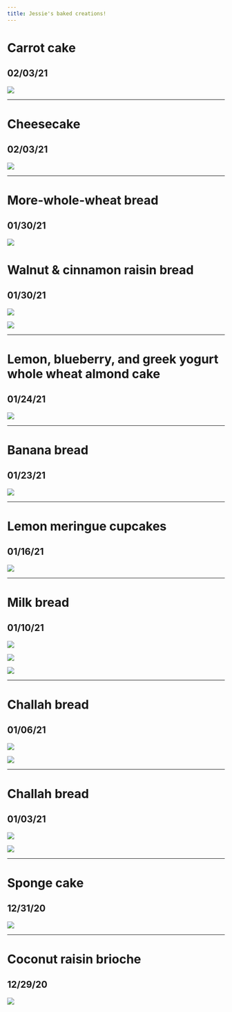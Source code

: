 ```yaml
---
title: Jessie's baked creations!
---
```


# Carrot cake
## 02/03/21

![](/img/bakes/16.jpg)

---

# Cheesecake
## 02/03/21

![](/img/bakes/17.jpg)

---

# More-whole-wheat bread
## 01/30/21

![](/img/bakes/13.jpg)

# Walnut & cinnamon raisin bread
## 01/30/21
![](/img/bakes/14.jpg)

![](/img/bakes/15.jpg)

---

# Lemon, blueberry, and greek yogurt whole wheat almond cake
## 01/24/21

![](/img/bakes/12.jpg)

---

# Banana bread
## 01/23/21 

![](/img/bakes/11.png)

---

# Lemon meringue cupcakes
## 01/16/21

![](/img/bakes/10.jpg)

---

# Milk bread
## 01/10/21

![](/img/bakes/7.jpg)

![](/img/bakes/5.jpg)

![](/img/bakes/3.jpg)

---

# Challah bread
## 01/06/21
![](/img/bakes/2.jpg)

![](/img/bakes/9.jpg)

---

# Challah bread
## 01/03/21

![](/img/bakes/8.jpg)

![](/img/bakes/1.jpg)


---

# Sponge cake
## 12/31/20

![](/img/bakes/4.jpg)

---

# Coconut raisin brioche
## 12/29/20

![](/img/bakes/6.jpg)


